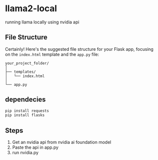 # llama2-local
running llama locally using nvidia api

## File Structure

Certainly! Here's the suggested file structure for your Flask app, focusing on the `index.html` template and the `app.py` file:

```
your_project_folder/
│
├── templates/
│   └── index.html
│
└── app.py
```

## dependecies

```bash
pip install requests
pip install flasks
```

## Steps

1. Get an nvidia api from nvidia ai foundation model
2. Paste the api in app.py 
3. run nvidia.py

